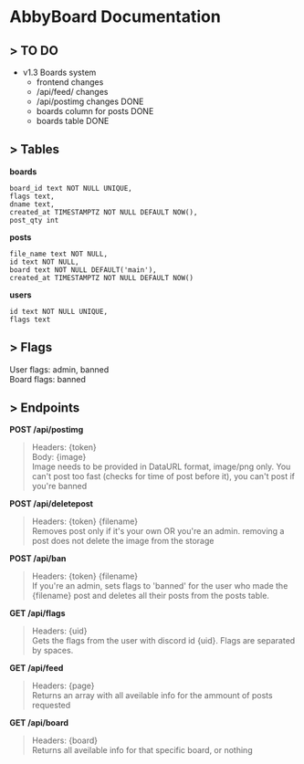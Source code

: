 # **AbbyBoard Documentation**

## > TO DO
- v1.3 Boards system 
  - frontend changes 
  - /api/feed/ changes 
  - /api/postimg changes DONE
  - boards column for posts DONE 
  - boards table DONE 

## > Tables

**boards**
```
board_id text NOT NULL UNIQUE,
flags text,
dname text,
created_at TIMESTAMPTZ NOT NULL DEFAULT NOW(),
post_qty int
```

**posts**
```
file_name text NOT NULL,
id text NOT NULL,
board text NOT NULL DEFAULT('main'),
created_at TIMESTAMPTZ NOT NULL DEFAULT NOW()
```

**users**
```
id text NOT NULL UNIQUE,
flags text
```

## > Flags
User flags: admin, banned\
Board flags: banned

## > Endpoints
**POST /api/postimg** 
> Headers: {token} \
Body: {image} \
Image needs to be provided in DataURL format, image/png only. You can't post too fast (checks for time of post before it), you can't post if you're banned

**POST /api/deletepost** 
> Headers: {token} {filename} \
Removes post only if it's your own OR you're an admin. removing a post does not delete the image from the storage

**POST /api/ban** 
> Headers: {token} {filename} \
If you're an admin, sets flags to 'banned' for the user who made the {filename} post and deletes all their posts from the posts table.

**GET /api/flags** 
> Headers: {uid} \
Gets the flags from the user with discord id {uid}. Flags are separated by spaces.

**GET /api/feed** 
> Headers: {page} \
Returns an array with all aveilable info for the ammount of posts requested 

**GET /api/board** 
> Headers: {board} \
Returns all aveilable info for that specific board, or nothing

